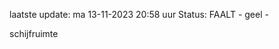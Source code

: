 laatste update: 
ma 13-11-2023 20:58   uur 
Status: FAALT - geel - 
<div class="service Y">schijfruimte</div>
